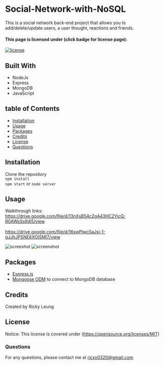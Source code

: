 # Social-Network-with-NoSQL
This is a social network back-end project that allows you to add/delete/update users, a user thought, reactions and friends. 

#### This page is licensed under (click badge for license page): 
[![license](https://img.shields.io/badge/License-MIT-yellow.svg)](https://opensource.org/licenses/MIT)

## Built With
* NodeJs
* Express
* MongoDB
* JavaScript

## table of Contents

* [Installation](#installation)
* [Usage](#usage)
* [Packages](#packages)
* [Credits](#credits)
* [License](#licenses)
* [Questions](#questions)

## Installation
​Clone the repository<br/>
`npm install`<br/>
`npm start` or `node server`

## Usage
Walkthrough links:<br/>
https://drive.google.com/file/d/13nXsB54c2gA43HC2YicQ-R0AWsSs9di5/view <br/>
<br/>
https://drive.google.com/file/d/16swPlwcSaJsj-1-gJJhJPSNE6XOISMI7/view <br/>

![screeshot](./assets/video-1.gif)
![screenshot](./assets/video-2.gif)

## Packages
* [Express.js ](https://www.npmjs.com/package/express)
* [Mongoose ODM](https://www.npmjs.com/package/mongoose) to connect to MongoDB database

## Credits
Created by Ricky Leung

## License
Notice: This license is covered under (https://opensource.org/licenses/MIT)

### Questions
For any questions, please contact me at <a href="mailto: ricxx0320@gmail.com"> ricxx0320@gmail.com</a>
